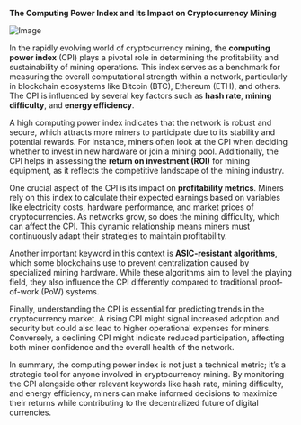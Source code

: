 **The Computing Power Index and Its Impact on Cryptocurrency Mining**

![Image](https://github.com/user-attachments/assets/31692037-0104-4703-abd1-696b6a7dd41b)

In the rapidly evolving world of cryptocurrency mining, the **computing power index** (CPI) plays a pivotal role in determining the profitability and sustainability of mining operations. This index serves as a benchmark for measuring the overall computational strength within a network, particularly in blockchain ecosystems like Bitcoin (BTC), Ethereum (ETH), and others. The CPI is influenced by several key factors such as **hash rate**, **mining difficulty**, and **energy efficiency**.

A high computing power index indicates that the network is robust and secure, which attracts more miners to participate due to its stability and potential rewards. For instance, miners often look at the CPI when deciding whether to invest in new hardware or join a mining pool. Additionally, the CPI helps in assessing the **return on investment (ROI)** for mining equipment, as it reflects the competitive landscape of the mining industry.

One crucial aspect of the CPI is its impact on **profitability metrics**. Miners rely on this index to calculate their expected earnings based on variables like electricity costs, hardware performance, and market prices of cryptocurrencies. As networks grow, so does the mining difficulty, which can affect the CPI. This dynamic relationship means miners must continuously adapt their strategies to maintain profitability.

Another important keyword in this context is **ASIC-resistant algorithms**, which some blockchains use to prevent centralization caused by specialized mining hardware. While these algorithms aim to level the playing field, they also influence the CPI differently compared to traditional proof-of-work (PoW) systems.

Finally, understanding the CPI is essential for predicting trends in the cryptocurrency market. A rising CPI might signal increased adoption and security but could also lead to higher operational expenses for miners. Conversely, a declining CPI might indicate reduced participation, affecting both miner confidence and the overall health of the network.

In summary, the computing power index is not just a technical metric; it’s a strategic tool for anyone involved in cryptocurrency mining. By monitoring the CPI alongside other relevant keywords like hash rate, mining difficulty, and energy efficiency, miners can make informed decisions to maximize their returns while contributing to the decentralized future of digital currencies.